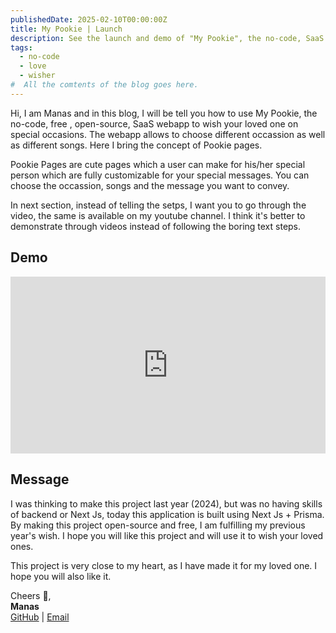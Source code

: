 ```yaml
---
publishedDate: 2025-02-10T00:00:00Z
title: My Pookie | Launch
description: See the launch and demo of "My Pookie", the no-code, SaaS webapp to wish your loved one on special occasions.
tags:
  - no-code
  - love
  - wisher
#  All the comtents of the blog goes here.
---
```


Hi, I am Manas and in this blog, I will be tell you how to use My Pookie, the no-code, free , open-source, SaaS webapp to wish your loved one on special occasions. The webapp allows to choose different occassion as well as different songs. Here I bring the concept of Pookie pages.

Pookie Pages are cute pages which a user can make for his/her special person which are fully customizable for your special messages. You can choose the occassion, songs and the message you want to convey.

In next section, instead of telling the setps, I want you to go through the video, the same is available on my youtube channel. I think it's better to demonstrate through videos instead of following the boring text steps.

## Demo

<div style="position: relative; width: 100%; padding-bottom: 56.25%; height: 0; overflow: hidden;">
<iframe 
  src="https://www.youtube.com/embed/JL_4sghIvGM?si=ynRMX2UX1mg7d7jg"
  width="560" 
  height="315"
  title="YouTube video player" 
  frameborder="0" 
  allow="accelerometer; autoplay; clipboard-write; encrypted-media; gyroscope; picture-in-picture; web-share" 
  referrerpolicy="strict-origin-when-cross-origin" 
  allowfullscreen 
  style="position: absolute; top: 0; left: 0; width: 100%; height: 100%;">
  </iframe>
</div>

## Message

I was thinking to make this project last year (2024), but was no having skills of backend or Next Js, today this application is built using Next Js + Prisma. By making this project open-source and free, I am fulfilling my previous year's wish. I hope you will like this project and will use it to wish your loved ones.

This project is very close to my heart, as I have made it for my loved one. I hope you will also like it.

Cheers 🥂,  
**Manas**  
[GitHub](https://github.com/scienmanas) | [Email](mailto:iamscientistmanas@gmail.com)

